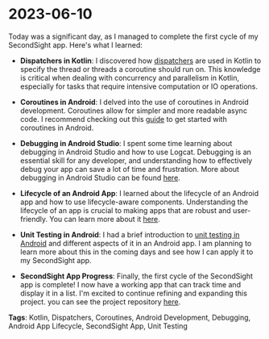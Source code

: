 # 2023-06-10

Today was a significant day, as I managed to complete the first cycle of my SecondSight app. Here's what I learned:

- **Dispatchers in Kotlin**: I discovered how [dispatchers](https://kotlinlang.org/docs/coroutine-context-and-dispatchers.html) are used in Kotlin to specify the thread or threads a coroutine should run on. This knowledge is critical when dealing with concurrency and parallelism in Kotlin, especially for tasks that require intensive computation or IO operations.

- **Coroutines in Android**: I delved into the use of coroutines in Android development. Coroutines allow for simpler and more readable async code. I recommend checking out this [guide](https://developer.android.com/topic/libraries/architecture/coroutines) to get started with coroutines in Android.

- **Debugging in Android Studio**: I spent some time learning about debugging in Android Studio and how to use Logcat. Debugging is an essential skill for any developer, and understanding how to effectively debug your app can save a lot of time and frustration. More about debugging in Android Studio can be found [here](https://developer.android.com/studio/debug).

- **Lifecycle of an Android App**: I learned about the lifecycle of an Android app and how to use lifecycle-aware components. Understanding the lifecycle of an app is crucial to making apps that are robust and user-friendly. You can learn more about it [here](https://developer.android.com/topic/libraries/architecture/lifecycle).

- **Unit Testing in Android**: I had a brief introduction to
 [unit testing in Android](https://developer.android.com/training/testing/unit-testing) and different aspects of it in an Android app. I am planning to learn more about this in the coming days and see how I can apply it to my SecondSight app.

- **SecondSight App Progress**: Finally, the first cycle of the SecondSight app is complete! I now have a working app that can track time and display it in a list. I'm excited to continue refining and expanding this project. you can see the project repository [here](https://github.com/MjMoshiri/ProfessionalDevelopmentDiary).


**Tags**: Kotlin, Dispatchers, Coroutines, Android Development, Debugging, Android App Lifecycle, SecondSight App, Unit Testing
